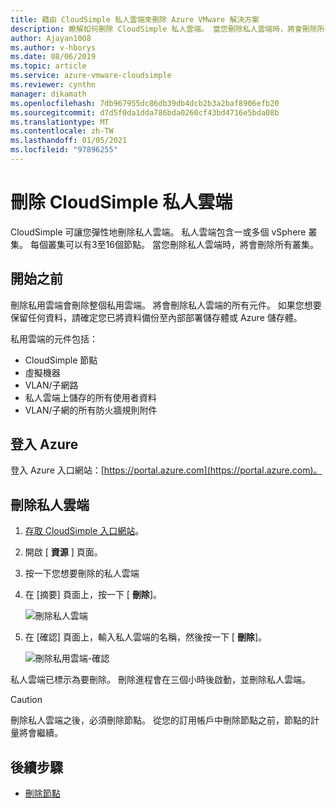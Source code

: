 ```yaml
---
title: 藉由 CloudSimple 私人雲端來刪除 Azure VMware 解決方案
description: 瞭解如何刪除 CloudSimple 私人雲端。 當您刪除私人雲端時，將會刪除所有叢集。
author: Ajayan1008
ms.author: v-hborys
ms.date: 08/06/2019
ms.topic: article
ms.service: azure-vmware-cloudsimple
ms.reviewer: cynthn
manager: dikamath
ms.openlocfilehash: 7db967955dc86db39db4dcb2b3a2baf8906efb20
ms.sourcegitcommit: d7d5f0da1dda786bda0260cf43bd4716e5bda08b
ms.translationtype: MT
ms.contentlocale: zh-TW
ms.lasthandoff: 01/05/2021
ms.locfileid: "97896255"
---
```

# <a name="delete-a-cloudsimple-private-cloud"></a>刪除 CloudSimple 私人雲端

CloudSimple 可讓您彈性地刪除私人雲端。  私人雲端包含一或多個 vSphere 叢集。 每個叢集可以有3至16個節點。 當您刪除私人雲端時，將會刪除所有叢集。

## <a name="before-you-begin"></a>開始之前

刪除私用雲端會刪除整個私用雲端。  將會刪除私人雲端的所有元件。  如果您想要保留任何資料，請確定您已將資料備份至內部部署儲存體或 Azure 儲存體。

私用雲端的元件包括：

* CloudSimple 節點
* 虛擬機器
* VLAN/子網路
* 私人雲端上儲存的所有使用者資料
* VLAN/子網的所有防火牆規則附件

## <a name="sign-in-to-azure"></a>登入 Azure

登入 Azure 入口網站：[https://portal.azure.com](https://portal.azure.com)。

## <a name="delete-a-private-cloud"></a>刪除私人雲端

1. [存取 CloudSimple 入口網站](access-cloudsimple-portal.md)。

2. 開啟 [ **資源** ] 頁面。

3. 按一下您想要刪除的私人雲端

4. 在 [摘要] 頁面上，按一下 [ **刪除**]。

    ![刪除私人雲端](media/delete-private-cloud.png)

5. 在 [確認] 頁面上，輸入私人雲端的名稱，然後按一下 [ **刪除**]。 

    ![刪除私用雲端-確認](media/delete-private-cloud-confirm.png)

私人雲端已標示為要刪除。  刪除進程會在三個小時後啟動，並刪除私人雲端。

> [!CAUTION]
> 刪除私人雲端之後，必須刪除節點。  從您的訂用帳戶中刪除節點之前，節點的計量將會繼續。

## <a name="next-steps"></a>後續步驟

* [刪除節點](delete-nodes.md)
